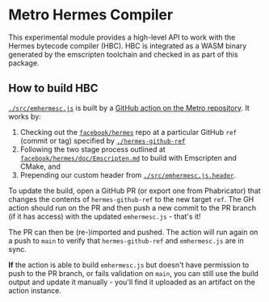 # Metro Hermes Compiler

This experimental module provides a high-level API to work with the Hermes bytecode compiler (HBC). HBC is integrated as a WASM binary generated by the emscripten toolchain and checked in as part of this package.

## How to build HBC

[`./src/emhermesc.js`](https://github.com/rh389/metro/blob/main/packages/metro-hermes-compiler/src/emhermesc.js) is built by a [GitHub action on the Metro repository](https://github.com/rh389/metro/blob/main/.github/workflows/build-emhermesc.yml). It works by:

1. Checking out the [`facebook/hermes`](https://github.com/facebook/hermes) repo at a particular GitHub `ref` (commit or tag) specified by [`./hermes-github-ref`](https://github.com/rh389/metro/blob/main/packages/metro-hermes-compiler/hermes-github-ref)
2. Following the two stage process outlined at [`facebook/hermes/doc/Emscripten.md`](https://github.com/facebook/hermes/blob/17d632d0802a0a3fb97a962ede6a6291e5029c84/doc/Emscripten.md) to build with Emscripten and CMake, and
3. Prepending our custom header from [`./src/emhermesc.js.header`](https://github.com/rh389/metro/blob/main/packages/metro-hermes-compiler/src/emhermesc.js.header).

To update the build, open a GitHub PR (or export one from Phabricator) that changes the contents of `hermes-github-ref` to the new target `ref`. The GH action should run on the PR and then push a new commit to the PR branch (if it has access) with the updated `emhermesc.js` - that's it!

The PR can then be (re-)imported and pushed. The action will run again on a push to `main` to verify that `hermes-github-ref` and `emhermesc.js` are in sync.

**If** the action is able to build `emhermesc.js` but doesn't have permission to push to the PR branch, or fails validation on `main`, you can still use the build output and update it manually - you'll find it uploaded as an artifact on the action instance.